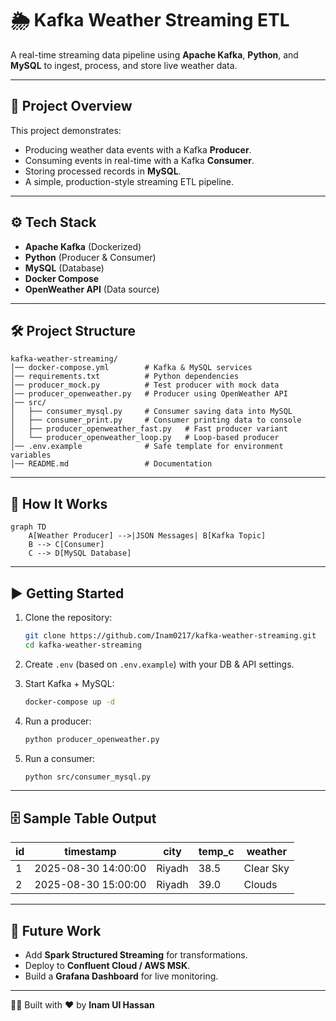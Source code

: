# 🌦️ Kafka Weather Streaming ETL

A real-time streaming data pipeline using **Apache Kafka**, **Python**, and **MySQL** to ingest, process, and store live weather data.

---

## 📌 Project Overview
This project demonstrates:
- Producing weather data events with a Kafka **Producer**.
- Consuming events in real-time with a Kafka **Consumer**.
- Storing processed records in **MySQL**.
- A simple, production-style streaming ETL pipeline.

---

## ⚙️ Tech Stack
- **Apache Kafka** (Dockerized)
- **Python** (Producer & Consumer)
- **MySQL** (Database)
- **Docker Compose**
- **OpenWeather API** (Data source)

---

## 🛠️ Project Structure
```
kafka-weather-streaming/
│── docker-compose.yml        # Kafka & MySQL services
│── requirements.txt          # Python dependencies
│── producer_mock.py          # Test producer with mock data
│── producer_openweather.py   # Producer using OpenWeather API
│── src/
│   ├── consumer_mysql.py     # Consumer saving data into MySQL
│   ├── consumer_print.py     # Consumer printing data to console
│   ├── producer_openweather_fast.py   # Fast producer variant
│   └── producer_openweather_loop.py   # Loop-based producer
│── .env.example              # Safe template for environment variables
│── README.md                 # Documentation
```

---

## 🚀 How It Works
```mermaid
graph TD
    A[Weather Producer] -->|JSON Messages| B[Kafka Topic]
    B --> C[Consumer]
    C --> D[MySQL Database]
```

---

## ▶️ Getting Started
1. Clone the repository:
   ```bash
   git clone https://github.com/Inam0217/kafka-weather-streaming.git
   cd kafka-weather-streaming
   ```

2. Create `.env` (based on `.env.example`) with your DB & API settings.

3. Start Kafka + MySQL:
   ```bash
   docker-compose up -d
   ```

4. Run a producer:
   ```bash
   python producer_openweather.py
   ```

5. Run a consumer:
   ```bash
   python src/consumer_mysql.py
   ```

---

## 🗄️ Sample Table Output
| id | timestamp           | city   | temp_c | weather   |
|----|--------------------|--------|--------|-----------|
| 1  | 2025-08-30 14:00:00 | Riyadh | 38.5   | Clear Sky |
| 2  | 2025-08-30 15:00:00 | Riyadh | 39.0   | Clouds    |

---

## 🔮 Future Work
- Add **Spark Structured Streaming** for transformations.
- Deploy to **Confluent Cloud / AWS MSK**.
- Build a **Grafana Dashboard** for live monitoring.

---

👨‍💻 Built with ❤️ by **Inam Ul Hassan**
